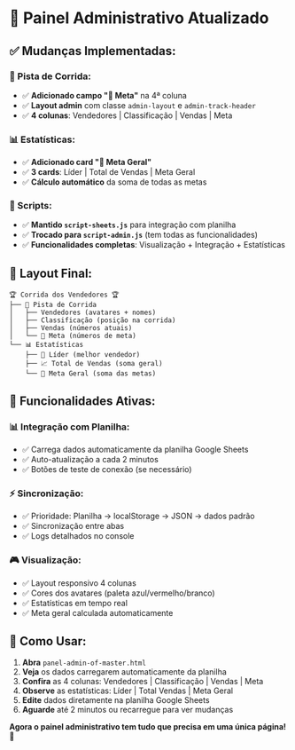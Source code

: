 # 🎯 Painel Administrativo Atualizado

## ✅ **Mudanças Implementadas:**

### **🏁 Pista de Corrida:**
- ✅ **Adicionado campo "🎯 Meta"** na 4ª coluna
- ✅ **Layout admin** com classe `admin-layout` e `admin-track-header`
- ✅ **4 colunas**: Vendedores | Classificação | Vendas | Meta

### **📊 Estatísticas:**
- ✅ **Adicionado card "🎯 Meta Geral"** 
- ✅ **3 cards**: Líder | Total de Vendas | Meta Geral
- ✅ **Cálculo automático** da soma de todas as metas

### **🔧 Scripts:**
- ✅ **Mantido `script-sheets.js`** para integração com planilha
- ✅ **Trocado para `script-admin.js`** (tem todas as funcionalidades)
- ✅ **Funcionalidades completas**: Visualização + Integração + Estatísticas

## 🎯 **Layout Final:**

```
🏆 Corrida dos Vendedores 🏆
├── 🏁 Pista de Corrida
│   ├── Vendedores (avatares + nomes)
│   ├── Classificação (posição na corrida)
│   ├── Vendas (números atuais)
│   └── 🎯 Meta (números de meta)
└── 📊 Estatísticas
    ├── 🥇 Líder (melhor vendedor)
    ├── 📈 Total de Vendas (soma geral)
    └── 🎯 Meta Geral (soma das metas)
```

## 🔄 **Funcionalidades Ativas:**

### **📊 Integração com Planilha:**
- ✅ Carrega dados automaticamente da planilha Google Sheets
- ✅ Auto-atualização a cada 2 minutos
- ✅ Botões de teste de conexão (se necessário)

### **⚡ Sincronização:**
- ✅ Prioridade: Planilha → localStorage → JSON → dados padrão
- ✅ Sincronização entre abas
- ✅ Logs detalhados no console

### **🎮 Visualização:**
- ✅ Layout responsivo 4 colunas
- ✅ Cores dos avatares (paleta azul/vermelho/branco)
- ✅ Estatísticas em tempo real
- ✅ Meta geral calculada automaticamente

## 🚀 **Como Usar:**

1. **Abra** `panel-admin-of-master.html`
2. **Veja** os dados carregarem automaticamente da planilha
3. **Confira** as 4 colunas: Vendedores | Classificação | Vendas | Meta
4. **Observe** as estatísticas: Líder | Total Vendas | Meta Geral
5. **Edite** dados diretamente na planilha Google Sheets
6. **Aguarde** até 2 minutos ou recarregue para ver mudanças

**Agora o painel administrativo tem tudo que precisa em uma única página! 🎉**
